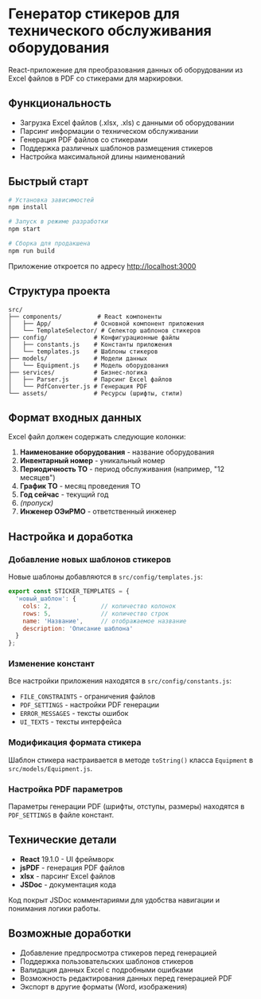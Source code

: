 # Генератор стикеров для технического обслуживания оборудования

React-приложение для преобразования данных об оборудовании из Excel файлов в PDF со стикерами для маркировки.

## Функциональность

- Загрузка Excel файлов (.xlsx, .xls) с данными об оборудовании
- Парсинг информации о техническом обслуживании
- Генерация PDF файлов со стикерами
- Поддержка различных шаблонов размещения стикеров
- Настройка максимальной длины наименований

## Быстрый старт

```bash
# Установка зависимостей
npm install

# Запуск в режиме разработки
npm start

# Сборка для продакшена
npm run build
```

Приложение откроется по адресу [http://localhost:3000](http://localhost:3000)

## Структура проекта

```
src/
├── components/          # React компоненты
│   ├── App/            # Основной компонент приложения
│   └── TemplateSelector/ # Селектор шаблонов стикеров
├── config/             # Конфигурационные файлы
│   ├── constants.js    # Константы приложения
│   └── templates.js    # Шаблоны стикеров
├── models/             # Модели данных
│   └── Equipment.js    # Модель оборудования
├── services/           # Бизнес-логика
│   ├── Parser.js       # Парсинг Excel файлов
│   └── PdfConverter.js # Генерация PDF
└── assets/             # Ресурсы (шрифты, стили)
```

## Формат входных данных

Excel файл должен содержать следующие колонки:
1. **Наименование оборудования** - название оборудования
2. **Инвентарный номер** - уникальный номер
3. **Периодичность ТО** - период обслуживания (например, "12 месяцев")
4. **График ТО** - месяц проведения ТО
5. **Год сейчас** - текущий год
6. *(пропуск)* 
7. **Инженер ОЭиРМО** - ответственный инженер

## Настройка и доработка

### Добавление новых шаблонов стикеров

Новые шаблоны добавляются в `src/config/templates.js`:

```javascript
export const STICKER_TEMPLATES = {
  'новый_шаблон': {
    cols: 2,              // количество колонок
    rows: 5,              // количество строк
    name: 'Название',     // отображаемое название
    description: 'Описание шаблона'
  }
};
```

### Изменение констант

Все настройки приложения находятся в `src/config/constants.js`:
- `FILE_CONSTRAINTS` - ограничения файлов
- `PDF_SETTINGS` - настройки PDF генерации
- `ERROR_MESSAGES` - тексты ошибок
- `UI_TEXTS` - тексты интерфейса

### Модификация формата стикера

Шаблон стикера настраивается в методе `toString()` класса `Equipment` в `src/models/Equipment.js`.

### Настройка PDF параметров

Параметры генерации PDF (шрифты, отступы, размеры) находятся в `PDF_SETTINGS` в файле констант.

## Технические детали

- **React** 19.1.0 - UI фреймворк
- **jsPDF** - генерация PDF файлов  
- **xlsx** - парсинг Excel файлов
- **JSDoc** - документация кода

Код покрыт JSDoc комментариями для удобства навигации и понимания логики работы.

## Возможные доработки

- Добавление предпросмотра стикеров перед генерацией
- Поддержка пользовательских шаблонов стикеров
- Валидация данных Excel с подробными ошибками
- Возможность редактирования данных перед генерацией PDF
- Экспорт в другие форматы (Word, изображения)
